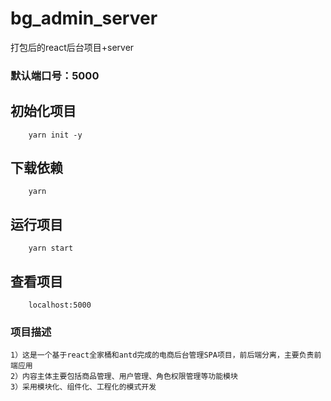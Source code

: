 # bg_admin_server
打包后的react后台项目+server
### 默认端口号：5000

## 初始化项目
        yarn init -y

## 下载依赖
        yarn

## 运行项目
        yarn start

## 查看项目
        localhost:5000

### 项目描述
    1）这是一个基于react全家桶和antd完成的电商后台管理SPA项目，前后端分离，主要负责前端应用
    2）内容主体主要包括商品管理、用户管理、角色权限管理等功能模块
    3）采用模块化、组件化、工程化的模式开发

